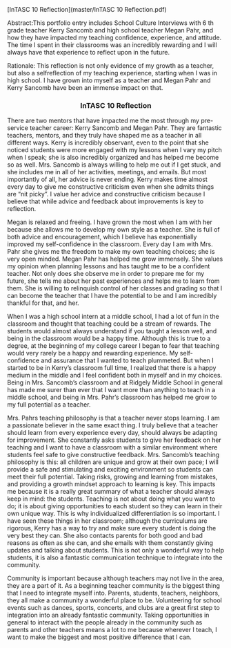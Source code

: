 <html>

<body>
[InTASC 10 Reflection](master/InTASC 10 Reflection.pdf)
<p>Abstract:This portfolio entry includes School Culture Interviews with 6 th grade teacher Kerry Sancomb and high school teacher Megan Pahr, and how they have impacted my teaching confidence, experience, and attitude. The time I spent in their classrooms was an incredibly rewarding and I will always have that experience to reflect upon in the future.</p>
<p>Rationale: This reflection is not only evidence of my growth as a teacher, but also a selfreflection of my teaching experience, starting when I was in high school. I have grown into myself as a teacher and Megan Pahr and Kerry Sancomb have been an immense impact on that.</p>
<h3 align="center">InTASC 10 Reflection</h3>
<p>There are two mentors that have impacted me the most through my pre-service teacher career: Kerry Sancomb and Megan Pahr. They are fantastic teachers, mentors, and they truly have shaped me as a teacher in all different ways. Kerry is incredibly observant, even to the point that she noticed students were more engaged with my lessons when I vary my pitch when I speak; she is also incredibly organized and has helped me become so as well. Mrs. Sancomb is always willing to help me out if I get stuck, and she includes me in all of her activities, meetings, and emails. But most importantly of all, her advice is never ending. Kerry makes time almost every day to give me constructive criticism even when she admits things are “nit picky”. I value her advice and constructive criticism because I believe that while advice and feedback about improvements is key to reflection.</p>
<p>Megan is relaxed and freeing. I have grown the most when I am with her because she allows me to develop my own style as a teacher. She is full of both advice and encouragement, which I believe has exponentially improved my self-confidence in the classroom. Every day I am with Mrs. Pahr she gives me the freedom to make my own teaching choices; she is very open minded. Megan Pahr has helped me grow immensely. She values my opinion when planning lessons and has taught me to be a confident teacher. Not only does she observe me in order to prepare me for my future, she tells me about her past experiences and helps me to learn from them. She is willing to relinquish control of her classes and grading so that I can become the teacher that I have the potential to be and I am incredibly thankful for that, and her.
</p>
<p>When I was a high school intern at a middle school, I had a lot of fun in the classroom and thought that teaching could be a stream of rewards. The students would almost always understand if you taught a lesson well, and being in the classroom would be a happy time. Although this is true to a degree, at the beginning of my college career I began to fear that teaching would very rarely be a happy and rewarding experience. My self-confidence and assurance that I wanted to teach plummeted. But when I started to be in Kerry’s classroom full time, I realized that there is a happy medium in the middle and I feel confident both in myself and in my choices. Being in Mrs. Sancomb’s classroom and at Ridgely Middle School in general has made me surer than ever that I want more than anything to teach in a middle school, and being in Mrs. Pahr’s classroom has helped me grow to my full potential as a teacher.</p>
<p>Mrs. Pahrs teaching philosophy is that a teacher never stops learning. I am a passionate believer in the same exact thing. I truly believe that a teacher should learn from every experience every day, should always be adapting for improvement. She constantly asks students to give her feedback on her teaching and I want to have a classroom with a similar environment where students feel safe to give constructive feedback. Mrs. Sancomb’s teaching philosophy is this: all children are unique and grow at their own pace; I will provide a safe and stimulating and exciting environment so students can meet their full potential. Taking risks, growing and learning from mistakes, and providing a growth mindset approach to learning is key. This impacts me because it is a really great summary of what a teacher should always keep in mind: the students. Teaching is not about doing what you want to do; it is about giving opportunities to each student so they can learn in their own unique way. This is why individualized differentiation is so important. I have seen these things in her classroom; although the curriculums are rigorous, Kerry has a way to try and make sure every student is doing the very best they can. She also contacts parents for both good and bad reasons as often as she can, and she emails with them constantly giving updates and talking about students. This is not only a wonderful way to help students, it is also a fantastic communication technique to integrate into the community.</p>
<p>Community is important because although teachers may not live in the area, they are a part of it. As a beginning teacher community is the biggest thing that I need to integrate myself into. Parents, students, teachers, neighbors, they all make a community a wonderful place to be. Volunteering for school events such as dances, sports, concerts, and clubs are a great first step to integration into an already fantastic community. Taking opportunities in general to interact with the people already in the community such as parents and other teachers means a lot to me because wherever I teach, I want to make the biggest and most positive difference that I can.</p>
